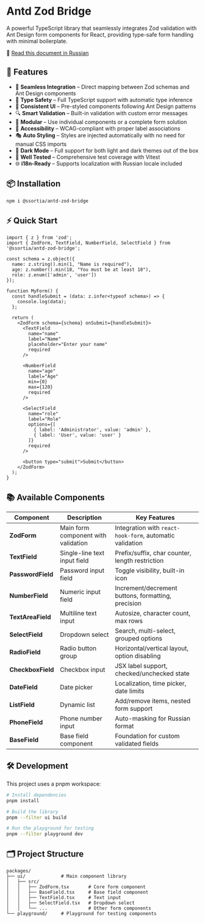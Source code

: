 # Antd Zod Bridge

A powerful TypeScript library that seamlessly integrates Zod validation with Ant Design form components for React, providing type-safe form handling with minimal boilerplate.

📘 [Read this document in Russian](./README_RU.md)

## 🚀 Features

- 🔗 **Seamless Integration** – Direct mapping between Zod schemas and Ant Design components  
- 📝 **Type Safety** – Full TypeScript support with automatic type inference  
- 🎨 **Consistent UI** – Pre-styled components following Ant Design patterns  
- 🔍 **Smart Validation** – Built-in validation with custom error messages  
- 🧩 **Modular** – Use individual components or a complete form solution  
- 🎯 **Accessibility** – WCAG-compliant with proper label associations  
- 🎭 **Auto Styling** – Styles are injected automatically with no need for manual CSS imports  
- 🌙 **Dark Mode** – Full support for both light and dark themes out of the box  
- 🧪 **Well Tested** – Comprehensive test coverage with Vitest  
- 🌐 **i18n-Ready** – Supports localization with Russian locale included  

## 📦 Installation

```bash
npm i @ssortia/antd-zod-bridge
```

## ⚡ Quick Start

```tsx
import { z } from 'zod';
import { ZodForm, TextField, NumberField, SelectField } from '@ssortia/antd-zod-bridge';

const schema = z.object({
  name: z.string().min(1, "Name is required"),
  age: z.number().min(18, "You must be at least 18"),
  role: z.enum(['admin', 'user'])
});

function MyForm() {
  const handleSubmit = (data: z.infer<typeof schema>) => {
    console.log(data);
  };

  return (
    <ZodForm schema={schema} onSubmit={handleSubmit}>
      <TextField 
        name="name" 
        label="Name" 
        placeholder="Enter your name"
        required 
      />

      <NumberField 
        name="age" 
        label="Age" 
        min={0}
        max={120}
        required 
      />

      <SelectField 
        name="role" 
        label="Role" 
        options={[
          { label: 'Administrator', value: 'admin' },
          { label: 'User', value: 'user' }
        ]}
        required 
      />

      <button type="submit">Submit</button>
    </ZodForm>
  );
}
```

## 📚 Available Components

| Component        | Description                          | Key Features                                                   |
|------------------|--------------------------------------|----------------------------------------------------------------|
| **ZodForm**       | Main form component with validation  | Integration with `react-hook-form`, automatic validation       |
| **TextField**     | Single-line text input field         | Prefix/suffix, char counter, length restriction                |
| **PasswordField** | Password input field                 | Toggle visibility, built-in icon                               |
| **NumberField**   | Numeric input field                  | Increment/decrement buttons, formatting, precision             |
| **TextAreaField** | Multiline text input                 | Autosize, character count, max rows                            |
| **SelectField**   | Dropdown select                      | Search, multi-select, grouped options                          |
| **RadioField**    | Radio button group                   | Horizontal/vertical layout, option disabling                   |
| **CheckboxField** | Checkbox input                       | JSX label support, checked/unchecked state                     |
| **DateField**     | Date picker                          | Localization, time picker, date limits                         |
| **ListField**     | Dynamic list                         | Add/remove items, nested form support                          |
| **PhoneField**    | Phone number input                   | Auto-masking for Russian format                                |
| **BaseField**     | Base field component                 | Foundation for custom validated fields                         |

## 🛠 Development

This project uses a pnpm workspace:

```bash
# Install dependencies
pnpm install

# Build the library
pnpm --filter ui build

# Run the playground for testing
pnpm --filter playground dev
```

## 🗂 Project Structure

```
packages/
├── ui/             # Main component library
│   ├── src/
│   │   ├── ZodForm.tsx       # Core form component
│   │   ├── BaseField.tsx     # Base field component
│   │   ├── TextField.tsx     # Text input
│   │   ├── SelectField.tsx   # Dropdown select
│   │   └── ...               # Other form components
└── playground/     # Playground for testing components
```
